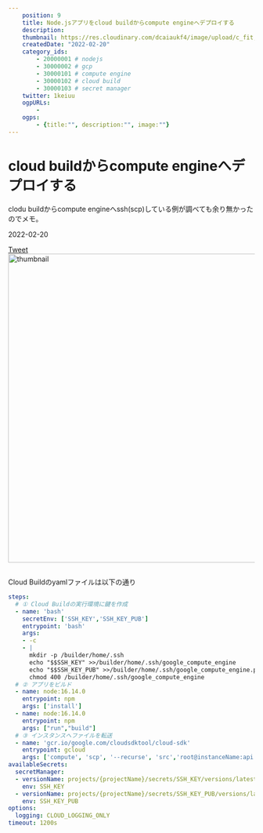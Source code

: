 ```yaml
---
    position: 9
    title: Node.jsアプリをcloud buildからcompute engineへデプロイする
    description: 
    thumbnail: https://res.cloudinary.com/dcaiaukf4/image/upload/c_fit,co_rgb:333,l_text:Sawarabi%20Gothic_53_bold_start:cloud%2520build%25E3%2581%258B%25E3%2582%2589compute%2520engine%25E3%2581%25B8%25E3%2583%2587%25E3%2583%2597%25E3%2583%25AD%25E3%2582%25A4%25E3%2581%2599%25E3%2582%258B,w_1000/v1621601547/ogp_b3ezfg.jpg
    createdDate: "2022-02-20"
    category_ids: 
        - 20000001 # nodejs
        - 30000002 # gcp
        - 30000101 # compute engine
        - 30000102 # cloud build
        - 30000103 # secret manager
    twitter: 1keiuu
    ogpURLs: 
        - 
    ogps: 
        - {title:"", description:"", image:""}
---
```

<!-- ogpURLsとindexを合わせる
<ogp-card :ogpindex="0" :ogps="ogps"></ogp-card> -->

# cloud buildからcompute engineへデプロイする

clodu buildからcompute engineへssh(scp)している例が調べても余り無かったのでメモ。 

<div class="info">
    <div class="info__inner">
        <categorychips :chips="categories"></categorychips>
        <div class="created-date">
            <Icon iconName="calendar"></Icon>
            <p>2022-02-20</p>
        </div>
    </div>
    <div class="reading-time --sp">
        <Icon  iconName="clock"></Icon>
        <p id="readingTimeSp"></p>
    </div>
        <div class="sns-link__group">
        <a href="https://twitter.com/share?ref_src=twsrc%5Etfw" class="twitter-share-button" data-size="large" data-via="1keiuu" data-related="" data-show-count="false">Tweet</a><script defer src="https://platform.twitter.com/widgets.js" charset="utf-8"></script>
    </div>
</div>
<div class="thumbnail__wrapper">
    <img  width="1200px" height="630px" src="https://res.cloudinary.com/dcaiaukf4/image/upload/c_fit,co_rgb:333,l_text:Sawarabi%20Gothic_53_bold_start:cloud%2520build%25E3%2581%258B%25E3%2582%2589compute%2520engine%25E3%2581%25B8%25E3%2583%2587%25E3%2583%2597%25E3%2583%25AD%25E3%2582%25A4%25E3%2581%2599%25E3%2582%258B,w_1000/v1621601547/ogp_b3ezfg.jpg" class="thumbnail" alt="thumbnail" >
</div>

## 

Cloud Buildのyamlファイルは以下の通り
```yaml
steps:
  # ① Cloud Buildの実行環境に鍵を作成
  - name: 'bash'
    secretEnv: ['SSH_KEY','SSH_KEY_PUB']
    entrypoint: 'bash'
    args:
    - -c
    - |
      mkdir -p /builder/home/.ssh
      echo "$$SSH_KEY" >>/builder/home/.ssh/google_compute_engine
      echo "$$SSH_KEY_PUB" >>/builder/home/.ssh/google_compute_engine.pub
      chmod 400 /builder/home/.ssh/google_compute_engine
  # ② アプリをビルド
  - name: node:16.14.0
    entrypoint: npm
    args: ['install']
  - name: node:16.14.0
    entrypoint: npm
    args: ["run","build"]
  # ③ インスタンスへファイルを転送
  - name: 'gcr.io/google.com/cloudsdktool/cloud-sdk'
    entrypoint: gcloud
    args: ['compute', 'scp', '--recurse', 'src','root@instanceName:api', '--zone', 'asia-northeast1-b']
availableSecrets:
  secretManager:
  - versionName: projects/{projectName}/secrets/SSH_KEY/versions/latest
    env: SSH_KEY
  - versionName: projects/{projectName}/secrets/SSH_KEY_PUB/versions/latest
    env: SSH_KEY_PUB
options:
  logging: CLOUD_LOGGING_ONLY
timeout: 1200s

```